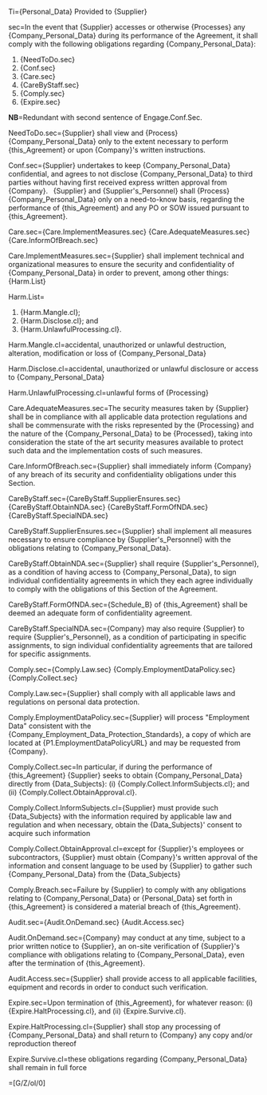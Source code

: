 Ti={Personal_Data} Provided to {Supplier}

sec=In the event that {Supplier} accesses or otherwise {Processes} any {Company_Personal_Data} during its performance of the Agreement, it shall comply with the following obligations regarding {Company_Personal_Data}: <ol><li>{NeedToDo.sec}</li><li>{Conf.sec}</li><li>{Care.sec}</li><li>{CareByStaff.sec}</li><li>{Comply.sec}</li><li>{Expire.sec}</li></ol>

<b>NB</b>=Redundant with second sentence of Engage.Conf.Sec.

NeedToDo.sec={Supplier} shall view and {Process} {Company_Personal_Data} only to the extent necessary to perform {this_Agreement} or upon {Company}'s written instructions.

Conf.sec={Supplier} undertakes to keep {Company_Personal_Data} confidential, and agrees to not disclose {Company_Personal_Data} to third parties without having first received express written approval from {Company}.  {Supplier} and {Supplier's_Personnel} shall {Process} {Company_Personal_Data} only on a need-to-know basis, regarding the performance of {this_Agreement} and any PO or SOW issued pursuant to {this_Agreement}.

Care.sec={Care.ImplementMeasures.sec}  {Care.AdequateMeasures.sec}  {Care.InformOfBreach.sec} 

Care.ImplementMeasures.sec={Supplier} shall implement technical and organizational measures to ensure the security and confidentiality of {Company_Personal_Data} in order to prevent, among other things: {Harm.List}

Harm.List=<ol><li>{Harm.Mangle.cl};</li><li>{Harm.Disclose.cl}; and </li><li>{Harm.UnlawfulProcessing.cl}.</li></ol>

Harm.Mangle.cl=accidental, unauthorized or unlawful destruction, alteration, modification or loss of {Company_Personal_Data}

Harm.Disclose.cl=accidental, unauthorized or unlawful disclosure or access to {Company_Personal_Data}

Harm.UnlawfulProcessing.cl=unlawful forms of {Processing}

Care.AdequateMeasures.sec=The security measures taken by {Supplier} shall be in compliance with all applicable data protection regulations and shall be commensurate with the risks represented by the {Processing} and the nature of the {Company_Personal_Data} to be {Processed}, taking into consideration the state of the art security measures available to protect such data and the implementation costs of such measures.

Care.InformOfBreach.sec={Supplier} shall immediately inform {Company} of any breach of its security and confidentiality obligations under this Section.


CareByStaff.sec={CareByStaff.SupplierEnsures.sec}  {CareByStaff.ObtainNDA.sec}  {CareByStaff.FormOfNDA.sec}  {CareByStaff.SpecialNDA.sec}

CareByStaff.SupplierEnsures.sec={Supplier} shall implement all measures necessary to ensure compliance by {Supplier's_Personnel} with the obligations relating to {Company_Personal_Data}.

CareByStaff.ObtainNDA.sec={Supplier} shall require {Supplier's_Personnel}, as a condition of having access to {Company_Personal_Data}, to sign individual confidentiality agreements in which they each agree individually to comply with the obligations of this Section of the Agreement.

CareByStaff.FormOfNDA.sec={Schedule_B} of {this_Agreement} shall be deemed an adequate form of confidentiality agreement.

CareByStaff.SpecialNDA.sec={Company} may also require {Supplier} to require {Supplier's_Personnel}, as a condition of participating in specific assignments, to sign individual confidentiality agreements that are tailored for specific assignments.

Comply.sec={Comply.Law.sec} {Comply.EmploymentDataPolicy.sec} {Comply.Collect.sec}

Comply.Law.sec={Supplier} shall comply with all applicable laws and regulations on personal data protection.

Comply.EmploymentDataPolicy.sec={Supplier} will process "Employment Data" consistent with the {Company_Employment_Data_Protection_Standards}, a copy of which are located at {P1.EmploymentDataPolicyURL} and may be requested from {Company}.

Comply.Collect.sec=In particular, if during the performance of {this_Agreement} {Supplier} seeks to obtain {Company_Personal_Data} directly from {Data_Subjects}: (i) {Comply.Collect.InformSubjects.cl}; and (ii) {Comply.Collect.ObtainApproval.cl}. 

Comply.Collect.InformSubjects.cl={Supplier} must provide such {Data_Subjects} with the information required by applicable law and regulation and when necessary, obtain the {Data_Subjects}' consent to acquire such information

Comply.Collect.ObtainApproval.cl=except for {Supplier}'s employees or subcontractors, {Supplier} must obtain {Company}'s written approval of the information and consent language to be used by {Supplier} to gather such {Company_Personal_Data} from the {Data_Subjects}

Comply.Breach.sec=Failure by {Supplier} to comply with any obligations relating to {Company_Personal_Data} or {Personal_Data} set forth in {this_Agreement} is considered a material breach of {this_Agreement}.

Audit.sec={Audit.OnDemand.sec}  {Audit.Access.sec}

Audit.OnDemand.sec={Company} may conduct at any time, subject to a prior written notice to {Supplier}, an on-site verification of {Supplier}'s compliance with obligations relating to {Company_Personal_Data}, even after the termination of {this_Agreement}.

Audit.Access.sec={Supplier} shall provide access to all applicable facilities, equipment and records in order to conduct such verification.

Expire.sec=Upon termination of {this_Agreement}, for whatever reason: (i) {Expire.HaltProcessing.cl}, and (ii) {Expire.Survive.cl}.

Expire.HaltProcessing.cl={Supplier} shall stop any processing of {Company_Personal_Data} and shall return to {Company} any copy and/or reproduction thereof

Expire.Survive.cl=these obligations regarding {Company_Personal_Data} shall remain in full force
	                    
=[G/Z/ol/0]
